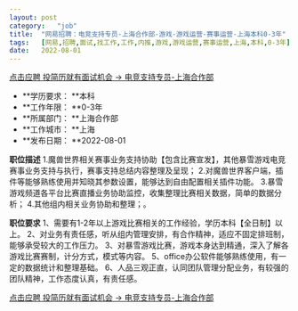 ```yaml
---
layout:	post
category:	"job"
title:	"网易招聘：电竞支持专员-上海合作部-游戏-游戏运营-赛事运营-上海本科0-3年"
tags:	[网易,招聘,面试,找工作,工作,内推,游戏,游戏运营,赛事运营,上海,本科,0-3年]
date:	2022-08-01
---
```


[点击应聘 投简历就有面试机会 -> 电竞支持专员-上海合作部](http://mobile.bole.netease.com/bole/boleDetail?id=41951&employeeId=346f03c3cda5f04c&key=all)



- **学历要求： **本科
- **工作年限： **0-3年
- **所属部门： **上海合作部
- **工作城市： **上海
- **发布日期： **2022-08-01



**职位描述**
1.魔兽世界相关赛事业务支持协助【包含比赛宣发】，其他暴雪游戏电竞赛事业务支持与执行，赛事支持总结内容整理及呈现；
2.对魔兽世界客户端，插件等能够熟练使用并知晓其参数设置，能够达到自由配置相关插件功能。
3.暴雪游戏频道各平台比赛直播业务协助监控，收集整理比赛相关数据，简单的数据分析；
4.其他组内相关业务协助和整理；。




**职位要求**
1、需要有1-2年以上游戏比赛相关的工作经验，学历本科【全日制】以上。
2、对业务有责任感，听从组内管理安排，有合作精神，适应不固定排班制，能够承受较大的工作压力。
3、对暴雪游戏比赛，游戏本身达到精通，深入了解各游戏比赛赛制，计分方式，模式等内容。
5、office办公软件能够熟练使用，有一定的数据统计和整理基础。
6、人品三观正直，认同团队管理分配业务，有较强的团队精神，工作态度认真，有责任感。




[点击应聘 投简历就有面试机会 -> 电竞支持专员-上海合作部](http://mobile.bole.netease.com/bole/boleDetail?id=41951&employeeId=346f03c3cda5f04c&key=all)